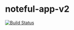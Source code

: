 # noteful-app-v2

[![Build Status](https://travis-ci.org/thinkful-ei19/duncan-noteful-v2.svg?branch=master)](https://travis-ci.org/thinkful-ei19/duncan-noteful-v2)